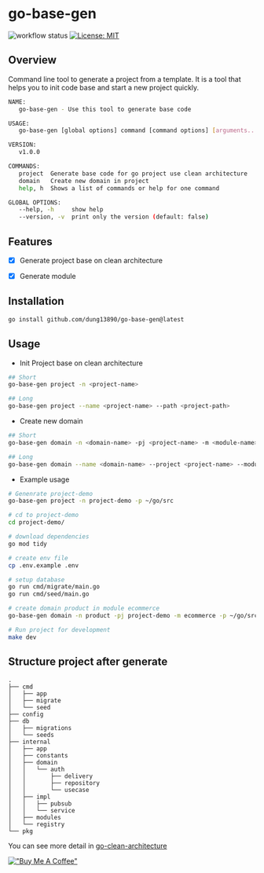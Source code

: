 # go-base-gen
![workflow status](https://github.com/dung13890/go-base-gen/actions/workflows/go-ci.yml/badge.svg)
[![License: MIT](https://img.shields.io/badge/License-MIT-green.svg)](https://opensource.org/licenses/MIT)


## Overview
Command line tool to generate a project from a template. It is a tool that helps you to init code base and start a new project quickly.

```bash
NAME:
   go-base-gen - Use this tool to generate base code

USAGE:
   go-base-gen [global options] command [command options] [arguments...]

VERSION:
   v1.0.0

COMMANDS:
   project  Generate base code for go project use clean architecture
   domain   Create new domain in project
   help, h  Shows a list of commands or help for one command

GLOBAL OPTIONS:
   --help, -h     show help
   --version, -v  print only the version (default: false)
```

## Features
- [x] Generate project base on clean architecture
- [x] Generate module


## Installation
```bash
go install github.com/dung13890/go-base-gen@latest
```

## Usage
- Init Project base on clean architecture
```bash
## Short
go-base-gen project -n <project-name>

## Long
go-base-gen project --name <project-name> --path <project-path>
```

- Create new domain
```bash
## Short
go-base-gen domain -n <domain-name> -pj <project-name> -m <module-name>

## Long
go-base-gen domain --name <domain-name> --project <project-name> --module <module-name> --path <project-path>
```
- Example usage
```bash
# Genenrate project-demo
go-base-gen project -n project-demo -p ~/go/src

# cd to project-demo
cd project-demo/

# download dependencies
go mod tidy

# create env file
cp .env.example .env

# setup database
go run cmd/migrate/main.go 
go run cmd/seed/main.go

# create domain product in module ecommerce
go-base-gen domain -n product -pj project-demo -m ecommerce -p ~/go/src

# Run project for development
make dev

```

## Structure project after generate
```
.
├── cmd
│   ├── app
│   ├── migrate
│   └── seed
├── config
├── db
│   ├── migrations
│   └── seeds
├── internal
│   ├── app
│   ├── constants
│   ├── domain
│   │   └── auth
│   │       ├── delivery
│   │       ├── repository
│   │       └── usecase
│   ├── impl
│   │   ├── pubsub
│   │   └── service
│   ├── modules
│   └── registry
└── pkg
```

You can see more detail in [go-clean-architecture](https://github.com/dung13890/go-clean-architecture)

[!["Buy Me A Coffee"](https://www.buymeacoffee.com/assets/img/custom_images/orange_img.png)](https://www.buymeacoffee.com/dung13890)

